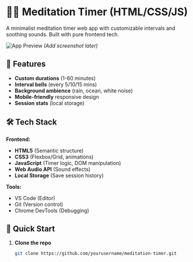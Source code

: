 # 🧘‍♂️ Meditation Timer (HTML/CSS/JS)

A minimalist meditation timer web app with customizable intervals and soothing sounds. Built with pure frontend tech.

![App Preview](preview.gif) *(Add screenshot later)*  

## 🌟 Features  
- **Custom durations** (1-60 minutes)  
- **Interval bells** (every 5/10/15 mins)  
- **Background ambience** (rain, ocean, white noise)  
- **Mobile-friendly** responsive design  
- **Session stats** (local storage)  

## 🛠️ Tech Stack  
**Frontend:**  
- **HTML5** (Semantic structure)  
- **CSS3** (Flexbox/Grid, animations)  
- **JavaScript** (Timer logic, DOM manipulation)  
- **Web Audio API** (Sound effects)  
- **Local Storage** (Save session history)  

**Tools:**  
- VS Code (Editor)  
- Git (Version control)  
- Chrome DevTools (Debugging)  

## 🚀 Quick Start  
1. **Clone the repo**  
   ```bash  
   git clone https://github.com/yourusername/meditation-timer.git  
